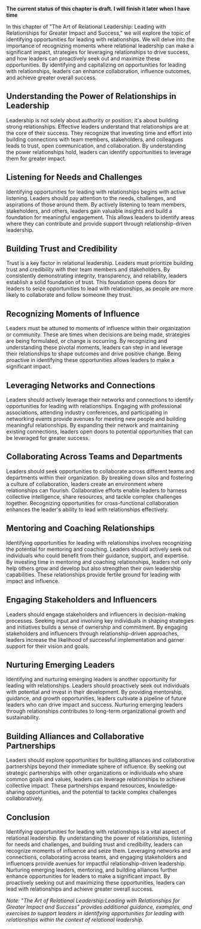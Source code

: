 **The current status of this chapter is draft. I will finish it later when I have time**

In this chapter of "The Art of Relational Leadership: Leading with Relationships for Greater Impact and Success," we will explore the topic of identifying opportunities for leading with relationships. We will delve into the importance of recognizing moments where relational leadership can make a significant impact, strategies for leveraging relationships to drive success, and how leaders can proactively seek out and maximize these opportunities. By identifying and capitalizing on opportunities for leading with relationships, leaders can enhance collaboration, influence outcomes, and achieve greater overall success.

Understanding the Power of Relationships in Leadership
------------------------------------------------------

Leadership is not solely about authority or position; it's about building strong relationships. Effective leaders understand that relationships are at the core of their success. They recognize that investing time and effort into building connections with team members, stakeholders, and colleagues leads to trust, open communication, and collaboration. By understanding the power relationships hold, leaders can identify opportunities to leverage them for greater impact.

Listening for Needs and Challenges
----------------------------------

Identifying opportunities for leading with relationships begins with active listening. Leaders should pay attention to the needs, challenges, and aspirations of those around them. By actively listening to team members, stakeholders, and others, leaders gain valuable insights and build a foundation for meaningful engagement. This allows leaders to identify areas where they can contribute and provide support through relationship-driven leadership.

Building Trust and Credibility
------------------------------

Trust is a key factor in relational leadership. Leaders must prioritize building trust and credibility with their team members and stakeholders. By consistently demonstrating integrity, transparency, and reliability, leaders establish a solid foundation of trust. This foundation opens doors for leaders to seize opportunities to lead with relationships, as people are more likely to collaborate and follow someone they trust.

Recognizing Moments of Influence
--------------------------------

Leaders must be attuned to moments of influence within their organization or community. These are times when decisions are being made, strategies are being formulated, or change is occurring. By recognizing and understanding these pivotal moments, leaders can step in and leverage their relationships to shape outcomes and drive positive change. Being proactive in identifying these opportunities allows leaders to make a significant impact.

Leveraging Networks and Connections
-----------------------------------

Leaders should actively leverage their networks and connections to identify opportunities for leading with relationships. Engaging with professional associations, attending industry conferences, and participating in networking events provide avenues for meeting new people and building meaningful relationships. By expanding their network and maintaining existing connections, leaders open doors to potential opportunities that can be leveraged for greater success.

Collaborating Across Teams and Departments
------------------------------------------

Leaders should seek opportunities to collaborate across different teams and departments within their organization. By breaking down silos and fostering a culture of collaboration, leaders create an environment where relationships can flourish. Collaborative efforts enable leaders to harness collective intelligence, share resources, and tackle complex challenges together. Recognizing opportunities for cross-functional collaboration enhances the leader's ability to lead with relationships effectively.

Mentoring and Coaching Relationships
------------------------------------

Identifying opportunities for leading with relationships involves recognizing the potential for mentoring and coaching. Leaders should actively seek out individuals who could benefit from their guidance, support, and expertise. By investing time in mentoring and coaching relationships, leaders not only help others grow and develop but also strengthen their own leadership capabilities. These relationships provide fertile ground for leading with impact and influence.

Engaging Stakeholders and Influencers
-------------------------------------

Leaders should engage stakeholders and influencers in decision-making processes. Seeking input and involving key individuals in shaping strategies and initiatives builds a sense of ownership and commitment. By engaging stakeholders and influencers through relationship-driven approaches, leaders increase the likelihood of successful implementation and garner support for their vision and goals.

Nurturing Emerging Leaders
--------------------------

Identifying and nurturing emerging leaders is another opportunity for leading with relationships. Leaders should proactively seek out individuals with potential and invest in their development. By providing mentorship, guidance, and growth opportunities, leaders cultivate a pipeline of future leaders who can drive impact and success. Nurturing emerging leaders through relationships contributes to long-term organizational growth and sustainability.

Building Alliances and Collaborative Partnerships
-------------------------------------------------

Leaders should explore opportunities for building alliances and collaborative partnerships beyond their immediate sphere of influence. By seeking out strategic partnerships with other organizations or individuals who share common goals and values, leaders can leverage relationships to achieve collective impact. These partnerships expand resources, knowledge-sharing opportunities, and the potential to tackle complex challenges collaboratively.

Conclusion
----------

Identifying opportunities for leading with relationships is a vital aspect of relational leadership. By understanding the power of relationships, listening for needs and challenges, and building trust and credibility, leaders can recognize moments of influence and seize them. Leveraging networks and connections, collaborating across teams, and engaging stakeholders and influencers provide avenues for impactful relationship-driven leadership. Nurturing emerging leaders, mentoring, and building alliances further enhance opportunities for leaders to make a significant impact. By proactively seeking out and maximizing these opportunities, leaders can lead with relationships and achieve greater overall success.

*Note: "The Art of Relational Leadership:Leading with Relationships for Greater Impact and Success" provides additional guidance, examples, and exercises to support leaders in identifying opportunities for leading with relationships within the context of relational leadership.*
